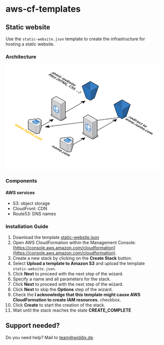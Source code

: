 # aws-cf-templates

## Static website

Use the `static-website.json` template to create the infrastructure for hosting a static website. 

### Architecture

![Architecture](./static-website.png?raw=true "Architecture")

### Components

#### AWS services

* S3: object storage
* CloudFront: CDN
* Route53: DNS names

### Installation Guide

1. Download the template [static-website.json](https://raw.githubusercontent.com/widdix/aws-cf-templates/master/static-website/static-website.json)
1. Open AWS CloudFormation within the Management Console: [https://console.aws.amazon.com/cloudformation](https://console.aws.amazon.com/cloudformation).
1. Create a new stack by clicking on the **Create Stack** button.
1. Select **Upload a template to Amazon S3** and upload the template `static-website.json`.
1. Click **Next** to proceed with the next step of the wizard.
1. Specify a name and all parameters for the stack.
1. Click **Next** to proceed with the next step of the wizard.
1. Click **Next** to skip the **Options** step of the wizard.
1. Check the **I acknowledge that this template might cause AWS CloudFormation to create IAM resources.** checkbox.
1. Click **Create** to start the creation of the stack.
1. Wait until the stack reaches the state **CREATE_COMPLETE**

## Support needed?

Do you need help? Mail to [team@widdix.de](mailto:team@widdix.de).
